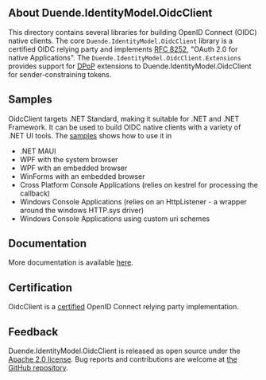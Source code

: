 ## About Duende.IdentityModel.OidcClient

This directory contains several libraries for building OpenID Connect (OIDC) native
clients. The core `Duende.IdentityModel.OidcClient` library is a certified OIDC relying party and
implements [RFC 8252](https://tools.ietf.org/html/rfc8252/), "OAuth 2.0 for native
Applications". The `Duende.IdentityModel.OidcClient.Extensions` provides support for
[DPoP](https://datatracker.ietf.org/doc/html/rfc9449) 
extensions to Duende.IdentityModel.OidcClient for sender-constraining tokens.

## Samples
OidcClient targets .NET Standard, making it suitable for .NET and .NET
Framework. It can be used to build OIDC native clients with a variety of .NET UI tools.
The [samples](https://github.com/DuendeSoftware/foss/tree/main/identity-model-oidc-client/samples)
shows how to use it in 
- .NET MAUI
- WPF with the system browser
- WPF with an embedded browser
- WinForms with an embedded browser
- Cross Platform Console Applications (relies on kestrel for processing the callback)
- Windows Console Applications (relies on an HttpListener - a wrapper around the windows HTTP.sys driver)
- Windows Console Applications using custom uri schemes

## Documentation 

More documentation is available
[here](https://docs.duendesoftware.com/foss/identitymodel.oidcclient/).


## Certification
OidcClient is a [certified](http://openid.net/certification/) OpenID Connect
relying party implementation.

## Feedback

Duende.IdentityModel.OidcClient is released as open source under the 
[Apache 2.0 license](https://github.com/DuendeSoftware/foss/blob/main/LICENSE). 
Bug reports and contributions are welcome at 
[the GitHub repository](https://github.com/DuendeSoftware/foss).
